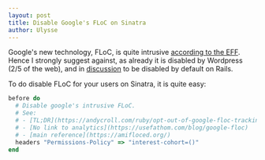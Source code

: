 ```yaml
---
layout: post
title: Disable Google's FLoC on Sinatra
author: Ulysse
---
```


Google's new technology, FLoC, is quite intrusive [according to the EFF](https://amifloced.org/).
Hence I strongly suggest against, as already it is disabled by Wordpress (2/5 of the web), and
in [discussion](https://discuss.rubyonrails.org/t/proposal-add-default-header-to-disable-floc/78025) to be disabled by default on Rails.

To do disable FLoC for your users on Sinatra, it is quite easy:

```ruby
before do
  # Disable google's intrusive FLoC.
  # See:
  # - [TL;DR](https://andycroll.com/ruby/opt-out-of-google-floc-tracking-in-rails/)
  # - [No link to analytics](https://usefathom.com/blog/google-floc)
  # - [main reference](https://amifloced.org/)
  headers "Permissions-Policy" => "interest-cohort=()"
end
```
